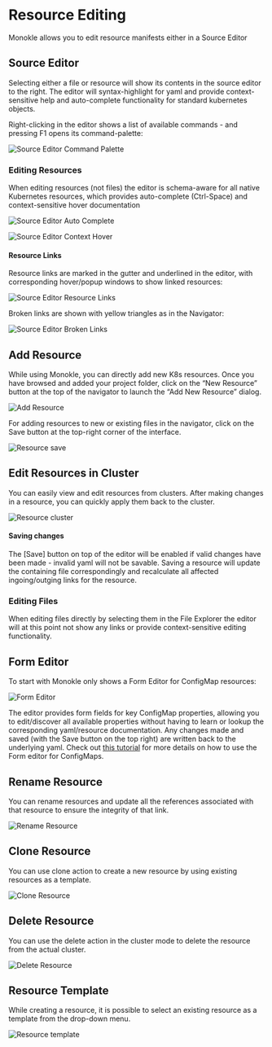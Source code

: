 # Resource Editing

Monokle allows you to edit resource manifests either in a Source Editor

## Source Editor

Selecting either a file or resource will show its contents in the source editor to the right. The editor will syntax-highlight for
yaml and provide context-sensitive help and auto-complete functionality for standard kubernetes objects.

Right-clicking in the editor shows a list of available commands - and pressing F1 opens its command-palette:

![Source Editor Command Palette](img/source-editor-command-palette.png)

### Editing Resources

When editing resources (not files) the editor is schema-aware for all native Kubernetes resources, which provides
auto-complete (Ctrl-Space) and context-sensitive hover documentation

![Source Editor Auto Complete](img/source-editor-auto-complete.png)

![Source Editor Context Hover](img/source-editor-context-hover.png)

#### Resource Links

Resource links are marked in the gutter and underlined in the editor, with corresponding hover/popup windows to show linked resources:

![Source Editor Resource Links](img/source-editor-resource-links.png)

Broken links are shown with yellow triangles as in the Navigator:

![Source Editor Broken Links](img/source-editor-broken-links.png)

## Add Resource

While using Monokle, you can directly add new K8s resources. Once you have browsed and added your project folder, click on the “New Resource” button at the top of the navigator to launch the “Add New Resource” dialog.

![Add Resource](img/add-resource.png)

For adding resources to new or existing files in the navigator, click on the Save button at the top-right corner of the interface.

![Resource save](img/add-resource-save.png)

## Edit Resources in Cluster

You can easily view and edit resources from clusters. After making changes in a resource, you can quickly apply them back to the cluster.

![Resource cluster](img/resource-cluster.png)
#### Saving changes

The [Save] button on top of the editor will be enabled if valid changes have been made - invalid yaml will not be savable.
Saving a resource will update the containing file correspondingly and recalculate all affected ingoing/outging links for
the resource.

### Editing Files

When editing files directly by selecting them in the File Explorer the editor will at this point not show any links or provide 
context-sensitive editing functionality.

## Form Editor

To start with Monokle only shows a Form Editor for ConfigMap resources:

![Form Editor](img/form-editor.png)

The editor provides form fields for key ConfigMap properties, allowing you to edit/discover all available properties without 
having to learn or lookup the corresponding yaml/resource documentation. Any changes made and saved (with the Save button on the top right)
are written back to the underlying yaml. Check out [this tutorial](tutorials/how-to-create-and-edit-configmap.md) for more details 
on how to use the Form editor for ConfigMaps.

## Rename Resource

You can rename resources and update all the references associated with that resource to ensure the integrity of that link.

![Rename Resource](img/rename.png)

## Clone Resource

You can use clone action to create a new resource by using existing resources as a template. 

![Clone Resource](img/clone.png)

## Delete Resource

You can use the delete action in the cluster mode to delete the resource from the actual cluster. 

![Delete Resource](img/delete.png)

## Resource Template

While creating a resource, it is possible to select an existing resource as a template from the drop-down menu. 

![Resource template](img/template.png)
